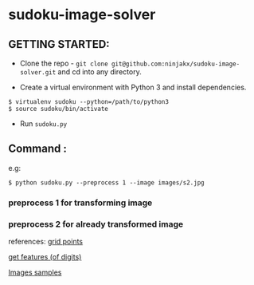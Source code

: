 # sudoku-image-solver

## GETTING STARTED:

- Clone the repo - `git clone git@github.com:ninjakx/sudoku-image-solver.git` and cd into any directory.

- Create a virtual environment with Python 3 and install dependencies.

```
$ virtualenv sudoku --python=/path/to/python3
$ source sudoku/bin/activate
```

- Run `sudoku.py`

## Command :
e.g:
```
$ python sudoku.py --preprocess 1 --image images/s2.jpg

```
### preprocess 1 for transforming image
### preprocess 2 for already transformed image



references:
[grid points](https://stackoverflow.com/questions/10196198/how-to-remove-convexity-defects-in-a-sudoku-square)

[get features (of digits)](https://medium.com/@neshpatel/solving-sudoku-part-ii-9a7019d196a2)

[Images samples](https://github.com/eatonk/sudoku-image-solver/tree/master/sudoku_images)
